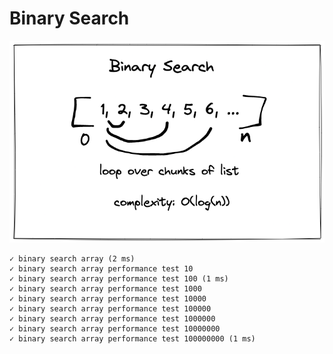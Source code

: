 # Binary Search

![Binary Search](./diagram.png)

    ✓ binary search array (2 ms)
    ✓ binary search array performance test 10
    ✓ binary search array performance test 100 (1 ms)
    ✓ binary search array performance test 1000
    ✓ binary search array performance test 10000
    ✓ binary search array performance test 100000
    ✓ binary search array performance test 1000000
    ✓ binary search array performance test 10000000
    ✓ binary search array performance test 100000000 (1 ms)
